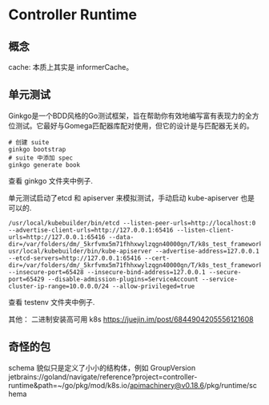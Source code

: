 # Controller Runtime 

## 概念
cache: 本质上其实是 informerCache。

## 单元测试
Ginkgo是一个BDD风格的Go测试框架，旨在帮助你有效地编写富有表现力的全方位测试。它最好与Gomega匹配器库配对使用，但它的设计是与匹配器无关的。
```shell
# 创建 suite
ginkgo bootstrap
# suite 中添加 spec
ginkgo generate book
```
查看 ginkgo 文件夹中例子.  

单元测试启动了etcd 和 apiserver 来模拟测试，手动启动 kube-apiserver 也是可以的.
```shell
/usr/local/kubebuilder/bin/etcd --listen-peer-urls=http://localhost:0 --advertise-client-urls=http://127.0.0.1:65416 --listen-client-urls=http://127.0.0.1:65416 --data-dir=/var/folders/dm/_5krfvmx5m71fhhxwylzqgn40000gn/T/k8s_test_framework_998052184
usr/local/kubebuilder/bin/kube-apiserver --advertise-address=127.0.0.1 --etcd-servers=http://127.0.0.1:65416 --cert-dir=/var/folders/dm/_5krfvmx5m71fhhxwylzqgn40000gn/T/k8s_test_framework_899819223 --insecure-port=65428 --insecure-bind-address=127.0.0.1 --secure-port=65429 --disable-admission-plugins=ServiceAccount --service-cluster-ip-range=10.0.0.0/24 --allow-privileged=true
```
查看 testenv 文件夹中例子.

其他：
二进制安装高可用 k8s
https://juejin.im/post/6844904205556121608

## 奇怪的包
schema
貌似只是定义了小小的结构体，例如 GroupVersion 
jetbrains://goland/navigate/reference?project=controller-runtime&path=~/go/pkg/mod/k8s.io/apimachinery@v0.18.6/pkg/runtime/schema